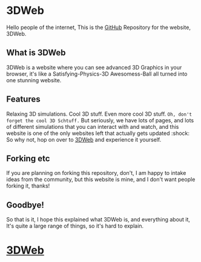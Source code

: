 # 3DWeb
Hello people of the internet, This is the [GitHub](https://github.com) Repository for the website, 3DWeb.

## What is 3DWeb
3DWeb is a website where you can see advanced 3D Graphics in your browser, it's like a Satisfying-Physics-3D Awesomess-Ball all turned into one stunning website.

## Features
Relaxing 3D simulations.
Cool 3D stuff.
Even more cool 3D stuff.
`Oh, don't forget the cool 3D Schtuff.`
But seriously, we have lots of pages, and lots of different simulations that you can interact with and watch, and this website is one of the only websites left that actually gets updated :shock:
So why not, hop on over to [3DWeb](https://pxslgames.github.io/3dweb) and experience it yourself.

## Forking etc
If you are planning on forking this repository, don't, I am happy to intake ideas from the community, but this website is mine, and I don't want people forking it, thanks!

## Goodbye!
So that is it, I hope this explained what 3DWeb is, and everything about it, It's quite a large range of things, so it's hard to explain.
# [3DWeb](https://pxslgames.github.io/3dweb)
